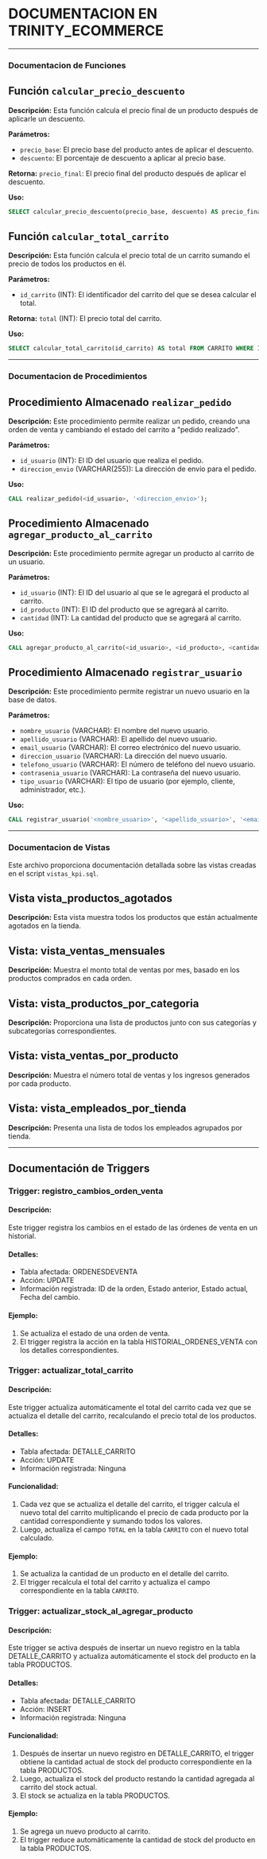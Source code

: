 # DOCUMENTACION EN TRINITY_ECOMMERCE

___

### Documentacion de Funciones

## Función `calcular_precio_descuento`

**Descripción:** Esta función calcula el precio final de un producto después de aplicarle un descuento.

**Parámetros:**
- `precio_base`: El precio base del producto antes de aplicar el descuento.
- `descuento`: El porcentaje de descuento a aplicar al precio base.

**Retorna:** `precio_final`: El precio final del producto después de aplicar el descuento.

**Uso:**
```sql
SELECT calcular_precio_descuento(precio_base, descuento) AS precio_final;
```

## Función `calcular_total_carrito`

**Descripción:** Esta función calcula el precio total de un carrito sumando el precio de todos los productos en él.

**Parámetros:**
- `id_carrito` (INT): El identificador del carrito del que se desea calcular el total.

**Retorna:** `total` (INT): El precio total del carrito.

**Uso:**
```sql
SELECT calcular_total_carrito(id_carrito) AS total FROM CARRITO WHERE IDCARRITO = <id_del_carrito>;
```

___

### Documentacion de Procedimientos

## Procedimiento Almacenado `realizar_pedido`

**Descripción:** Este procedimiento permite realizar un pedido, creando una orden de venta y cambiando el estado del carrito a "pedido realizado".

**Parámetros:**
- `id_usuario` (INT): El ID del usuario que realiza el pedido.
- `direccion_envio` (VARCHAR(255)): La dirección de envío para el pedido.

**Uso:**
```sql
CALL realizar_pedido(<id_usuario>, '<direccion_envio>');
```

## Procedimiento Almacenado `agregar_producto_al_carrito`

**Descripción:** Este procedimiento permite agregar un producto al carrito de un usuario.

**Parámetros:**
- `id_usuario` (INT): El ID del usuario al que se le agregará el producto al carrito.
- `id_producto` (INT): El ID del producto que se agregará al carrito.
- `cantidad` (INT): La cantidad del producto que se agregará al carrito.

**Uso:**
```sql
CALL agregar_producto_al_carrito(<id_usuario>, <id_producto>, <cantidad>);
```

## Procedimiento Almacenado `registrar_usuario`

**Descripción:** Este procedimiento permite registrar un nuevo usuario en la base de datos.

**Parámetros:**
- `nombre_usuario` (VARCHAR): El nombre del nuevo usuario.
- `apellido_usuario` (VARCHAR): El apellido del nuevo usuario.
- `email_usuario` (VARCHAR): El correo electrónico del nuevo usuario.
- `direccion_usuario` (VARCHAR): La dirección del nuevo usuario.
- `telefono_usuario` (VARCHAR): El número de teléfono del nuevo usuario.
- `contrasenia_usuario` (VARCHAR): La contraseña del nuevo usuario.
- `tipo_usuario` (VARCHAR): El tipo de usuario (por ejemplo, cliente, administrador, etc.).

**Uso:**
```sql
CALL registrar_usuario('<nombre_usuario>', '<apellido_usuario>', '<email_usuario>', '<direccion_usuario>', '<telefono_usuario>', '<contrasenia_usuario>', '<tipo_usuario>');
```

___

### Documentacion de Vistas

Este archivo proporciona documentación detallada sobre las vistas creadas en el script `vistas_kpi.sql`.

## Vista vista_productos_agotados
**Descripción:** Esta vista muestra todos los productos que están actualmente agotados en la tienda.

## Vista: vista_ventas_mensuales
**Descripción:** Muestra el monto total de ventas por mes, basado en los productos comprados en cada orden.

## Vista: vista_productos_por_categoria
**Descripción:** Proporciona una lista de productos junto con sus categorías y subcategorías correspondientes.

## Vista: vista_ventas_por_producto
**Descripción:** Muestra el número total de ventas y los ingresos generados por cada producto.

## Vista: vista_empleados_por_tienda
**Descripción:** Presenta una lista de todos los empleados agrupados por tienda.

___

## Documentación de Triggers

### Trigger: registro_cambios_orden_venta

#### Descripción:
Este trigger registra los cambios en el estado de las órdenes de venta en un historial.

#### Detalles:

- Tabla afectada: ORDENESDEVENTA
- Acción: UPDATE
- Información registrada: ID de la orden, Estado anterior, Estado actual, Fecha del cambio.

#### Ejemplo:

1. Se actualiza el estado de una orden de venta.
2. El trigger registra la acción en la tabla HISTORIAL_ORDENES_VENTA con los detalles correspondientes.



### Trigger: actualizar_total_carrito

#### Descripción:
Este trigger actualiza automáticamente el total del carrito cada vez que se actualiza el detalle del carrito, recalculando el precio total de los productos.

#### Detalles:

- Tabla afectada: DETALLE_CARRITO
- Acción: UPDATE
- Información registrada: Ninguna

#### Funcionalidad:

1. Cada vez que se actualiza el detalle del carrito, el trigger calcula el nuevo total del carrito multiplicando el precio de cada producto por la cantidad correspondiente y sumando todos los valores.
2. Luego, actualiza el campo `TOTAL` en la tabla `CARRITO` con el nuevo total calculado.

#### Ejemplo:

1. Se actualiza la cantidad de un producto en el detalle del carrito.
2. El trigger recalcula el total del carrito y actualiza el campo correspondiente en la tabla `CARRITO`.



### Trigger: actualizar_stock_al_agregar_producto

#### Descripción:
Este trigger se activa después de insertar un nuevo registro en la tabla DETALLE_CARRITO y actualiza automáticamente el stock del producto en la tabla PRODUCTOS.

#### Detalles:

- Tabla afectada: DETALLE_CARRITO
- Acción: INSERT
- Información registrada: Ninguna

#### Funcionalidad:

1. Después de insertar un nuevo registro en DETALLE_CARRITO, el trigger obtiene la cantidad actual de stock del producto correspondiente en la tabla PRODUCTOS.
2. Luego, actualiza el stock del producto restando la cantidad agregada al carrito del stock actual.
3. El stock se actualiza en la tabla PRODUCTOS.

#### Ejemplo:

1. Se agrega un nuevo producto al carrito.
2. El trigger reduce automáticamente la cantidad de stock del producto en la tabla PRODUCTOS.